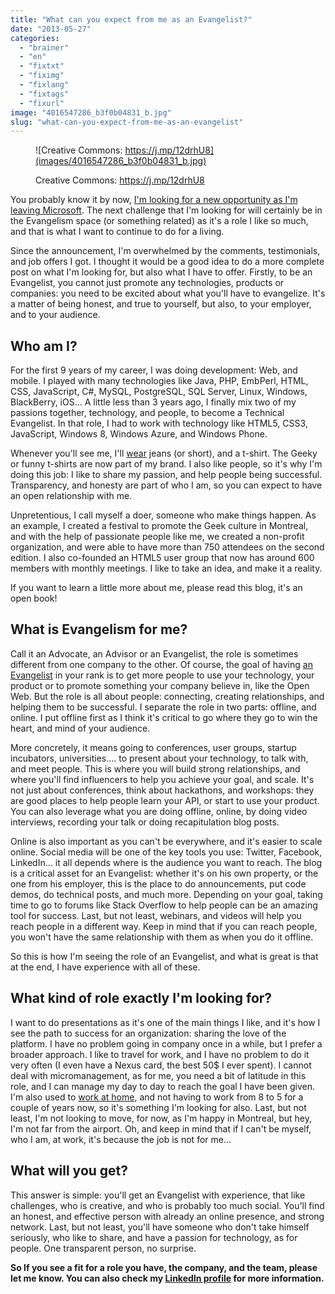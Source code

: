 ```yaml
---
title: "What can you expect from me as an Evangelist?"
date: "2013-05-27"
categories: 
  - "brainer"
  - "en"
  - "fixtxt"
  - "fiximg"
  - "fixlang"
  - "fixtags"
  - "fixurl"
image: "4016547286_b3f0b04831_b.jpg"
slug: "what-can-you-expect-from-me-as-an-evangelist"
---
```


<figure>

![Creative Commons: https://j.mp/12drhU8](images/4016547286_b3f0b04831_b.jpg)

<figcaption>

Creative Commons: https://j.mp/12drhU8

</figcaption>

</figure>

You probably know it by now, [I'm looking for a new opportunity as I'm leaving Microsoft](http://fred.dev/im-leaving-microsoft-looking-for-a-new-opportunity/ "I’m leaving Microsoft, looking for a new opportunity"). The next challenge that I'm looking for will certainly be in the Evangelism space (or something related) as it's a role I like so much, and that is what I want to continue to do for a living.

Since the announcement, I'm overwhelmed by the comments, testimonials, and job offers I got. I thought it would be a good idea to do a more complete post on what I'm looking for, but also what I have to offer. Firstly, to be an Evangelist, you cannot just promote any technologies, products or companies: you need to be excited about what you'll have to evangelize. It's a matter of being honest, and true to yourself, but also, to your employer, and to your audience.

## Who am I?

For the first 9 years of my career, I was doing development: Web, and mobile. I played with many technologies like Java, PHP, EmbPerl, HTML, CSS, JavaScript, C#, MySQL, PostgreSQL, SQL Server, Linux, Windows, BlackBerry, iOS… A little less than 3 years ago, I finally mix two of my passions together, technology, and people, to become a Technical Evangelist. In that role, I had to work with technology like HTML5, CSS3, JavaScript, Windows 8, Windows Azure, and Windows Phone.

Whenever you'll see me, I'll [wear](https://fred.dev/the-most-dressed-i-can-be/ "The most dressed I can be") jeans (or short), and a t-shirt. The Geeky or funny t-shirts are now part of my brand. I also like people, so it's why I'm doing this job: I like to share my passion, and help people being successful. Transparency, and honesty are part of who I am, so you can expect to have an open relationship with me.

Unpretentious, I call myself a doer, someone who make things happen. As an example, I created a festival to promote the Geek culture in Montreal, and with the help of passionate people like me, we created a non-profit organization, and were able to have more than 750 attendees on the second edition. I also co-founded an HTML5 user group that now has around 600 members with monthly meetings. I like to take an idea, and make it a reality.

If you want to learn a little more about me, please read this blog, it's an open book!

## What is Evangelism for me?

Call it an Advocate, an Advisor or an Evangelist, the role is sometimes different from one company to the other. Of course, the goal of having [an Evangelist](http://fred.dev/so-you-want-to-be-an-evangelist/ "So you want to be an Evangelist?") in your rank is to get more people to use your technology, your product or to promote something your company believe in, like the Open Web. But the role is all about people: connecting, creating relationships, and helping them to be successful. I separate the role in two parts: offline, and online. I put offline first as I think it's critical to go where they go to win the heart, and mind of your audience.

More concretely, it means going to conferences, user groups, startup incubators, universities…. to present about your technology, to talk with, and meet people. This is where you will build strong relationships, and where you'll find influencers to help you achieve your goal, and scale. It's not just about conferences, think about hackathons, and workshops: they are good places to help people learn your API, or start to use your product. You can also leverage what you are doing offline, online, by doing video interviews, recording your talk or doing recapitulation blog posts.

Online is also important as you can't be everywhere, and it's easier to scale online. Social media will be one of the key tools you use: Twitter, Facebook, LinkedIn… it all depends where is the audience you want to reach. The blog is a critical asset for an Evangelist: whether it's on his own property, or the one from his employer, this is the place to do announcements, put code demos, do technical posts, and much more. Depending on your goal, taking time to go to forums like Stack Overflow to help people can be an amazing tool for success. Last, but not least, webinars, and videos will help you reach people in a different way. Keep in mind that if you can reach people, you won't have the same relationship with them as when you do it offline.

So this is how I'm seeing the role of an Evangelist, and what is great is that at the end, I have experience with all of these.

## What kind of role exactly I'm looking for?

I want to do presentations as it's one of the main things I like, and it's how I see the path to success for an organization: sharing the love of the platform. I have no problem going in company once in a while, but I prefer a broader approach. I like to travel for work, and I have no problem to do it very often (I even have a Nexus card, the best 50$ I ever spent). I cannot deal with micromanagement, as for me, you need a bit of latitude in this role, and I can manage my day to day to reach the goal I have been given. I'm also used to [work at home](https://fred.dev/so-you-want-to-work-at-home/ "So you want to work at home?"), and not having to work from 8 to 5 for a couple of years now, so it's something I'm looking for also. Last, but not least, I'm not looking to move, for now, as I'm happy in Montreal, but hey, I'm not far from the airport. Oh, and keep in mind that if I can't be myself, who I am, at work, it's because the job is not for me…

## What will you get?

This answer is simple: you'll get an Evangelist with experience, that like challenges, who is creative, and who is probably too much social. You'll find an honest, and effective person with already an online presence, and strong network. Last, but not least, you'll have someone who don't take himself seriously, who like to share, and have a passion for technology, as for people. One transparent person, no surprise.

**So If you see a fit for a role you have, the company, and the team, please let me know. You can also check my [LinkedIn profile](https://linkedin.com/in/fredericharper) for more information.**

